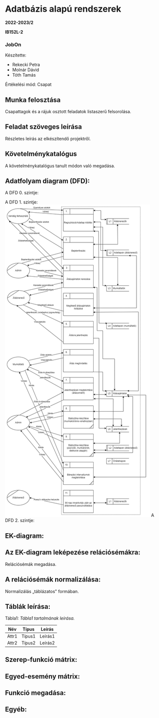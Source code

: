 # Adatbázis alapú rendszerek

**2022-2023/2**

**IB152L-2**

### JobOn

Készítette:
 * Rekecki Petra
 * Molnár Dávid
 * Tóth Tamás

Értékelési mód: Csapat

## Munka felosztása

Csapattagok és a rájuk osztott feladatok listaszerű felsorolása.

## Feladat szöveges leírása

Részletes leírás az elkészítendő projektről.

## Követelménykatalógus

A követelménykatalógus tanult módon való megadása.

## Adatfolyam diagram (DFD):

A DFD 0. szintje:

A DFD 1. szintje:
![Alt text](https://github.com/omii623/JobOn/blob/6f9553d1db61bc2ff18c0ffc6c7c1f4fe461fa32/Diagrams/1szint_logikai_afd.jpg.jpg "1. szintű logikai AFD:")
A DFD 2. szintje:

## EK-diagram:

## Az EK-diagram leképezése relációsémákra:

Relációsémák megadása.

## A relációsémák normalizálása:

Normalizálás „táblázatos" formában.

## Táblák leírása:

Tábla1: _Tábla1 tartalmának leírása._

| **Név** | **Típus** | **Leírás** |
| ------- | --------- | ---------- |
| Attr1   | Típus1    | Leírás1    |
| Attr2   | Típus2    | Leírás2    |

## Szerep-funkció mátrix:

## Egyed-esemény mátrix:

## Funkció megadása:

## Egyéb:


